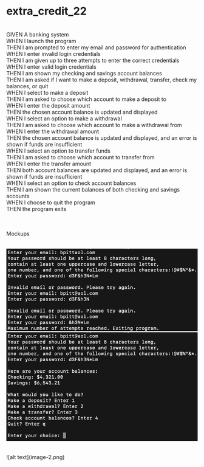 # extra_credit_22

<br>GIVEN A banking system
<br>WHEN I launch the program
<br>THEN I am prompted to enter my email and password for authentication
<br>WHEN I enter invalid login credentials
<br>THEN I am given up to three attempts to enter the correct credentials
<br>WHEN I enter valid login credentials
<br>THEN I am shown my checking and savings account balances
<br>THEN I am asked if I want to make a deposit, withdrawal, transfer, check my balances, or quit
<br>WHEN I select to make a deposit
<br>THEN I am asked to choose which account to make a deposit to
<br>WHEN I enter the deposit amount
<br>THEN the chosen account balance is updated and displayed
<br>WHEN I select an option to make a withdrawal
<br>THEN I am asked to choose which account to make a withdrawal from
<br>WHEN I enter the withdrawal amount
<br>THEN the chosen account balance is updated and displayed, and an error is shown if funds are insufficient
<br>WHEN I select an option to transfer funds
<br>THEN I am asked to choose which account to transfer from
<br>WHEN I enter the transfer amount
<br>THEN both account balances are updated and displayed, and an error is shown if funds are insufficient
<br>WHEN I select an option to check account balances
<br>THEN I am shown the current balances of both checking and savings accounts
<br>WHEN I choose to quit the program
<br>THEN the program exits

<br><br>
Mockups
<br><br>

![alt text](image.png)
<br>
![alt text](image-1.png)

<br> 
![alt text](image-2.png)